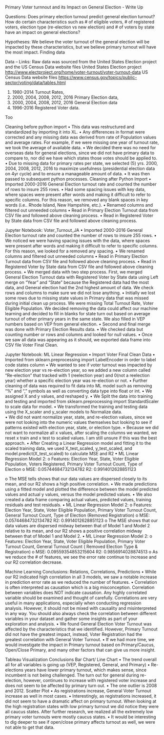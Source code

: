 Primary Voter turnnout and its Impact on General Election - Write Up

Questions: Does primary election turnout predict general election turnout?
How do certain characteristics such as # of eligible voters, # of registered voters, election type
(re-election vs new election) and # of voters by state have an impact on general elections?

Hypotheses: We believe the voter turnout of the general election will be impacted by these characteristics, but we believe primary turnout will have the most impact.
Finding data

Data – Links:   Raw data was sourced from the United States Election project and the US Census Data website files
 	United States Election project   http://www.electproject.org/home/voter-turnout/voter-turnout-data
 	US Census Data website files  https://www.census.gov/topics/public-sector/voting/data/tables.html
1. 1980-2014 Turnout Rates, 
2. 2000, 2004, 2008, 2012, 2016 Primary Election data, 
3. 2000, 2004, 2008, 2012, 2016 General Election data
4. 1996-2016 Registered Voter data.  

Too


Cleaning before python import
•	This data was restructured and standardized by importing it into XL.
•	Any differences in format were corrected and any missing data was derived from rate of Population values and average rates. For example, if we were missing one year of turnout rate, we took the average of available data. 
•	We decided there was no need for overseas data for general elections, since we did not have primary data to compare to, nor did we have which states those votes should be applied to.
•	Due to missing data for primary rates per state, we selected (5) yrs. 2000, 2004, 2008, 2012, 2016 to maximize usefulness (presidential election data on 4yr cycle) and to ensure a manageable amount of data. 
•	It was then passed to subsequent python processes.
Cleaning after Python Import
•	Imported 2000-2016 General Election turnout rate and counted the number of rows to insure 255 rows. 
•	Had some spacing issues with key data, where spaces were present after words and making it difficult to refer to specific columns. For this reason, we removed any blank spaces in key words (i.e.. Rhode Island, New Hampshire, etc.). 
•	Renamed columns and filtered out unneeded columns 
•	Read in Primary Election Turnout data from CSV file and followed above cleaning process. 
•	Read in Registered Voter by State data from CSV file and followed above cleaning process. 

Jupyter Notebook: Voter_Turnout_JA
•	Imported 2000-2016 General Election turnout rate and counted the number of rows to insure 255 rows. 
•	We noticed we were having spacing issues with the data, where spaces were present after words and making it difficult to refer to specific columns. For this reason, we looked for a removed any spacing. 
•	We renamed columns and filtered out unneeded columns 
•	Read in Primary Election Turnout data from CSV file and followed above cleaning process. 
•	Read in Registered Voter by State data from CSV file and followed above cleaning process. 
•	We merged data with two step process. First, we merged General Election Turnout data with Registered Voter by State data using Left merge on “Year” and “State” because the Registered data had the most data, and General election had the 2nd highest amount of data. We check rows and columns to make sure we did not lose anything. 
•	Initially we lost some rows due to missing state values in Primary data that was missed during initial clean up process. We were missing Total Turnout Rate, Voter Eligible Population. We decided removing the data could affect our machine learning and decided to fill in blanks for state turn out based on average turnout of other primary years in the same state. We also filled in VEP numbers based on VEP from general election. 
•	Second and final merge was done with Primary Election Results data. 
•	We checked data but counting number or rows and columns and looked for null values. 
•	Once we saw all data was appearing as it should, we exported data frame into CSV file Voter Final Clean. 


Jupyter Notebook: ML Linear Regression
•	Import Voter Final Clean Data
•	Imported from sklearn.preprocessing import LabelEncoder in order to label code states column
•	We wanted to see if voter turnout was impacted by new election year vs re-election year, so we added a new column called “Re-election” that tracked with 1 (reelection year) and 0(not a reelection year) whether a specific election year was re-election or not. 
•	Further cleaning of data was required to fit data into ML model such as removing “%” and “,” symbols as well as converting data type into float or int. 
•	We assigned X and y values, and reshaped y. 
•	We Split the data into training and testing and imported from sklearn.preprocessing import StandardScaler to scale data for model.
•	We transformed the training and testing data using the X_scaler and y_scaler models to Normalize data.  
•	We did not want normalize year, state, and re-election values, since we were not looking into the numeric values themselves but looking to see if patterns existed with election year, state, or election type. 
•	Because we did not want to normalize all x values, after scaling the columns we wanted, we reset x train and x test to scaled values.  I am still unsure if this was the best approach. 
•	After Creating  a Linear Regression model and fitting it to the scaled training data, we  used X_test_scaled, y_test_scaled, and model.predict(X_test_scaled) to calculate MSE and R2
•	ML Linear Regression Model 2:
  o	Features: Election Year, State, Voter Eligible Population, Voters Registered, Primary Voter Turnout Count, Type of Election
  o	MSE: 0.05744684732134782 R2: 0.9914012628851123

  o	The MSE tells shows that our data values are dispersed closely to its mean, and our R2 shows a high positive correlation. 
•	We made predictions using a fitted model and plotted the difference between the model predicted values and actual y values, versus the model predicted values. 
•	We also created a data frame comparing actual values, predicted values, training residuals and test residuals. 
•	ML Linear Regression Model 2:
  o	Features: Election Year, State, Voter Eligible Population, Primary Voter Turnout Count, General Turnout Count, Type of Election 
    (Removed Registration)
  o	MSE: 0.05744684732134782      R2: 0.9914012628851123 
  o	The MSE shows that our data values are dispersed midway between that of Model 1 and Model 2 relative to its mean, and our R2 shows a positive correlation midway between        that of Model 1 and Model 2. 
•	ML Linear Regression Model 2:
  o	Features: Election Year, State, Voter Eligible Population, Primary Voter Turnout Count, General Turnout Count 
    ( Removed Election Type & Registration)
  o	MSE: 0.09559354853215604          R2: 0.9856914028874513 
  o	As we reduce the # of features, we see the error rate continue to increase and our R2 correlation decrease.  




Machine Learning Conclusions: 
Relations, Correlations, Predictions
•	While our R2 indicated high correlation in all 3 models, we saw a notable increase in prediction error rate as we reduced the number of features. 
•	Correlation is often interpreted as causation which is a big misconception. Correlation between variables does NOT indicate causation. Any highly correlated variable should be examined and thought of carefully.  Correlations are very useful in many applications, especially when conducting regression analysis. However, it should not be mixed with causality and misinterpreted in any way. You should also always check the correlation between different variables in your dataset and gather some insights as part of your exploration and analysis.
•	We found General Election Voter Turnout was affected by the characteristics that we identified. However, Primary Turnout did not have the greatest impact, instead, Voter Registration had the greatest correlation with General Voter Turnout. 
•	If we had more time, we would investigate the impact in Primary turnout based on Primary/Caucus, Open/Close Primary, and many other factors that can give us more insight. 





Tableau Visualization Conclusions
Bar Chart/ Line Chart
•	The trend overall all for all variables is going up (VEP, Registered, General, and Primary) 
•	Re-elections years have lower primary turnout, which makes sense, since incumbent is not being challenged. The turn out for general during re-election, however, continues to increase with registered voter increase and does not seem to be affected by primary turn out. 
•	The one outlier is 2008 and 2012. 
Scatter Plot
•	As registrations increase, General Voter Turnout increase as well in most cases. 
•	Interestingly, as registrations increased, it did not seem to have a dramatic affect on primary turnout. When looking at the high registration states with low primary turnout we did notice they were all caucus states. After further research, we realized all the extremely low primary voter turnouts were mostly caucus states. 
•	It would be interesting to dig deeper to see if open/close primary affects turnout as well, we were not able to get that data. 
